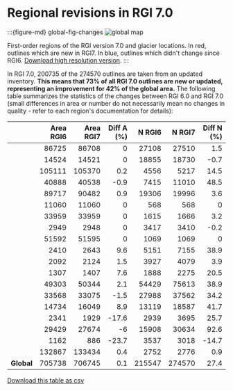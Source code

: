 # Regional revisions in RGI 7.0

:::{figure-md} global-fig-changes
<img src="https://cluster.klima.uni-bremen.de/~fmaussion/misc/rgi7_data/l3_rgi7a_plots/global_map_wrgi6_small.jpeg" alt="global map" class="bg-primary mb-1">

First-order regions of the RGI version 7.0 and glacier locations. In red, outlines which are new in RGI7. In blue, outlines which didn't change since RGI6. [Download high resolution version](https://cluster.klima.uni-bremen.de/~fmaussion/misc/rgi7_data/l3_rgi7a_plots/global_map_wrgi6.png).
:::

In RGI 7.0, 200735 of the 274570 outlines are taken from an updated inventory. **This means that 73% of all RGI 7.0 outlines are new or updated, representing an improvement for 42% of the global area.** The following table summarizes the statistics of the changes between RGI 6.0 and RGI 7.0 (small differences in area or number do not necessarily mean no changes in quality - refer to each region's documentation for details):

|                      |   Area RGI6 |   Area RGI7 |   Diff A (%) |   N RGI6 |   N RGI7 |   Diff N (%) |
|:---------------------|------------:|------------:|-------------:|---------:|---------:|-------------:|
| [](regions/rgi01.md) |       86725 |       86708 |          0   |    27108 |    27510 |          1.5 |
| [](regions/rgi02.md) |       14524 |       14521 |          0   |    18855 |    18730 |         -0.7 |
| [](regions/rgi03.md) |      105111 |      105370 |          0.2 |     4556 |     5217 |         14.5 |
| [](regions/rgi04.md) |       40888 |       40538 |         -0.9 |     7415 |    11010 |         48.5 |
| [](regions/rgi05.md) |       89717 |       90482 |          0.9 |    19306 |    19996 |          3.6 |
| [](regions/rgi06.md) |       11060 |       11060 |          0   |      568 |      568 |          0   |
| [](regions/rgi07.md) |       33959 |       33959 |          0   |     1615 |     1666 |          3.2 |
| [](regions/rgi08.md) |        2949 |        2948 |          0   |     3417 |     3410 |         -0.2 |
| [](regions/rgi09.md) |       51592 |       51595 |          0   |     1069 |     1069 |          0   |
| [](regions/rgi10.md) |        2410 |        2643 |          9.6 |     5151 |     7155 |         38.9 |
| [](regions/rgi11.md) |        2092 |        2124 |          1.5 |     3927 |     4079 |          3.9 |
| [](regions/rgi12.md) |        1307 |        1407 |          7.6 |     1888 |     2275 |         20.5 |
| [](regions/rgi13.md) |       49303 |       50344 |          2.1 |    54429 |    75613 |         38.9 |
| [](regions/rgi14.md) |       33568 |       33075 |         -1.5 |    27988 |    37562 |         34.2 |
| [](regions/rgi15.md) |       14734 |       16049 |          8.9 |    13119 |    18587 |         41.7 |
| [](regions/rgi16.md) |        2341 |        1929 |        -17.6 |     2939 |     3695 |         25.7 |
| [](regions/rgi17.md) |       29429 |       27674 |         -6   |    15908 |    30634 |         92.6 |
| [](regions/rgi18.md) |        1162 |         886 |        -23.7 |     3537 |     3018 |        -14.7 |
| [](regions/rgi19.md) |      132867 |      133434 |          0.4 |     2752 |     2776 |          0.9 |
| **Global**           |      705738 |      706745 |          0.1 |   215547 |   274570 |         27.4 |

[Download this table as csv](tables/RGI2000-v7.0-G-comparison-rgi6.csv)
